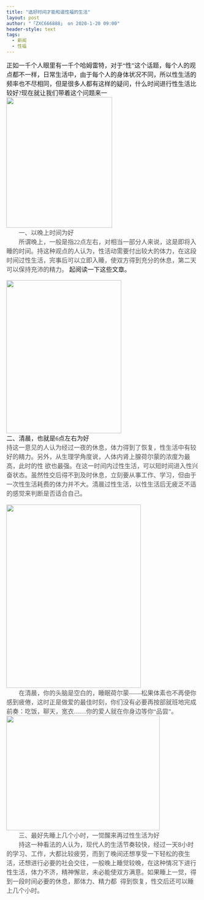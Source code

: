 ```yaml
---
title: "选好时间才能和谐性福的生活"
layout: post
author: "「ZXC666888」 on 2020-1-20 09:00"
header-style: text
tags:
  - 新闻
  - 性福
---
```


<head></head>
<body>
 <font face="微软雅黑"><font style="font-size:16px">正如一千个人眼里有一千个哈姆雷特，对于“性”这个话题，每个人的观点都不一样，日常生活中，由于每个人的身体状况不同，所以性生活的频率也不尽相同，但是很多人都有这样的疑问，什么时间进行性生活比较好?现在就让我们带着这个问题来一</font></font> 
 <div align="left"> 
  <font face="微软雅黑"><font style="font-size:16px"><font color="#545454"><img width="276" height="341" src="http://file.fh21.com.cn/fhfile1/M00/4C/CA/ooYBAFilf-6AXow4AABCLZbL6qg12.jpeg"></font></font></font> 
 </div> 
 <div align="left"> 
  <font face="微软雅黑"><font style="font-size:16px"><font color="#545454">　　一、以晚上时间为好</font></font></font> 
 </div>
 <font color="#545454"><font face="微软雅黑"><font style="font-size:16px"><font face="&amp;quot">　　所谓晚上，一般是指22点左右，对相当一部分人来说，这是即将入睡的时间。持这种观点的人认为，性活动需要付出较大的体力，在这段时间过性生活，完事后可以立即入睡，使双方得到充分的休息，第二天可以保持充沛的精力。</font></font></font></font>
 <font face="微软雅黑"><font style="font-size:16px">起阅读一下这些文章。</font></font>
 <br> 
 <br> 
 <div align="left"> 
  <font face="微软雅黑"><font style="font-size:16px"><font color="#545454"><img width="300" height="400" src="http://file.fh21.com.cn/fhfile1/M00/4C/CD/o4YBAFilf-6AFsWyAADnkKG-HmY83.jpeg"></font></font></font> 
 </div> 
 <div align="left"> 
  <font face="微软雅黑"><font style="font-size:16px">二、清晨，也就是6点左右为好</font></font> 
 </div> 
 <div align="left"> 
  <font face="微软雅黑"><font style="font-size:16px"><font face="Microsoft Yahei, Helvetica"><font color="#545454">持这一意见的人认为经过一夜的休息，体力得到了恢复，性生活中有较好的精力。另外，从生理学角度说，人体内肾上腺荷尔蒙的浓度为最高，此时的性 欲也最强。在这一时间内过性生活，可以短时间进入性兴奋状态。虽然性交后得不到及时休息，立刻要从事工作、学习，但由于一次性生活耗费的体力并不大。清晨过性生活，以性生活后无疲乏不适的感觉来判断是否适合自己。</font></font></font></font> 
 </div> 
 <div align="left"> 
  <font face="微软雅黑"><font style="font-size:16px"><font face="Microsoft Yahei, Helvetica"><font color="#545454"><br> </font></font></font></font> 
 </div> 
 <div align="left"> 
  <font face="微软雅黑"><font style="font-size:16px"><font color="#545454"><img width="351" height="479" src="http://file.fh21.com.cn/fhfile1/M00/4C/C6/oYYBAFilf-6AJge1AAOJ-Xr_WTw339.png"></font></font></font> 
 </div> 
 <div align="left"> 
  <font face="微软雅黑"><font style="font-size:16px"><font color="#545454">　　在清晨，你的头脑是空白的，睡眠荷尔蒙——松果体素也不再使你感到疲倦，这时正是做爱的最佳时刻，你们没有必要再按部就班地完成前奏：吃饭，聊天，宽衣……你的爱人就在你身边等你“品尝”。</font></font></font> 
 </div> 
 <div align="left"> 
  <font face="微软雅黑"><font style="font-size:16px"><font color="#545454"><img width="400" height="300" src="http://file.fh21.com.cn/fhfile1/M00/4C/CA/ooYBAFilf-6APE6ZAACDzRYtcog20.jpeg"></font></font></font> 
 </div> 
 <div align="left"> 
  <font face="微软雅黑"><font style="font-size:16px">　<font face="Microsoft Yahei, Helvetica"><font color="#545454">　三、最好先睡上几个小时，一觉醒来再过性生活为好</font></font></font></font> 
 </div> 
 <div align="left"> 
  <font face="微软雅黑"><font style="font-size:16px"><font face="Microsoft Yahei, Helvetica"><font color="#545454">　　持这一种看法的人认为，现代人的生活节奏较快，经过一天8小时的学习、工作，大都比较疲劳，而到了晚间还想享受一下轻松的夜生活，还想进行必要的社会交往，一般晚上睡觉较晚，在这种情况下进行性生活，体力不济，精神懈怠，未必能使双方满意。如果睡上一觉，得到一段时间必要的休息，那体力、精力都&nbsp;&nbsp;得到恢复，性交后还可以睡上几个小时。</font></font></font></font> 
 </div>
 <br>
</body>


